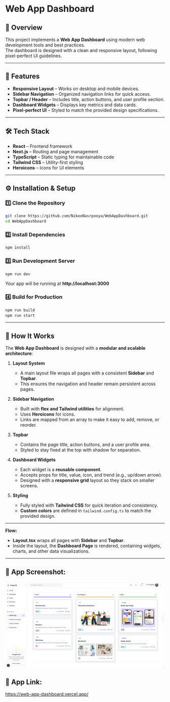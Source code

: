# Web App Dashboard

## 📌 Overview

This project implements a **Web App Dashboard** using modern web development tools and best practices.  
The dashboard is designed with a clean and responsive layout, following pixel-perfect UI guidelines.

---

## 🚀 Features

- **Responsive Layout** – Works on desktop and mobile devices.
- **Sidebar Navigation** – Organized navigation links for quick access.
- **Topbar / Header** – Includes title, action buttons, and user profile section.
- **Dashboard Widgets** – Displays key metrics and data cards.
- **Pixel-perfect UI** – Styled to match the provided design specifications.

---

## 🛠️ Tech Stack

- **React** – Frontend framework
- **Next.js** – Routing and page management
- **TypeScript** – Static typing for maintainable code
- **Tailwind CSS** – Utility-first styling
- **Heroicons** – Icons for UI elements

---

## ⚙️ Installation & Setup

### 1️⃣ Clone the Repository

```bash
git clone https://github.com/NikooNasrpooya/WebAppDashboard.git
cd WebAppDashboard
```

### 2️⃣ Install Dependencies

```bash
npm install
```

### 3️⃣ Run Development Server

```bash
npm run dev
```

Your app will be running at **http://localhost:3000**

### 4️⃣ Build for Production

```bash
npm run build
npm run start
```

---

## 🧠 How It Works

The **Web App Dashboard** is designed with a **modular and scalable architecture**:

1. **Layout System**

   - A main layout file wraps all pages with a consistent **Sidebar** and **Topbar**.
   - This ensures the navigation and header remain persistent across pages.

2. **Sidebar Navigation**

   - Built with **flex and Tailwind utilities** for alignment.
   - Uses **Heroicons** for icons.
   - Links are mapped from an array to make it easy to add, remove, or reorder.

3. **Topbar**

   - Contains the page title, action buttons, and a user profile area.
   - Styled to stay fixed at the top with shadow for separation.

4. **Dashboard Widgets**

   - Each widget is a **reusable component**.
   - Accepts props for title, value, icon, and trend (e.g., up/down arrow).
   - Designed with a **responsive grid** layout so they stack on smaller screens.

5. **Styling**
   - Fully styled with **Tailwind CSS** for quick iteration and consistency.
   - **Custom colors** are defined in `tailwind.config.ts` to match the provided design.

---

**Flow:**

- **Layout.tsx** wraps all pages with **Sidebar** and **Topbar**.
- Inside the layout, the **Dashboard Page** is rendered, containing widgets, charts, and other data visualizations.
---

## 📸 App Screenshot:

<img src="./public/WebAppDashboard.png" alt="WebApp" width="500"/>

## 📸 App Link:
https://web-app-dashboard.vercel.app/